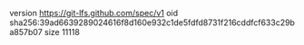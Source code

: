 version https://git-lfs.github.com/spec/v1
oid sha256:39ad6639289024616f8d160e932c1de5fdfd8731f216cddfcf633c29ba857b07
size 11118
